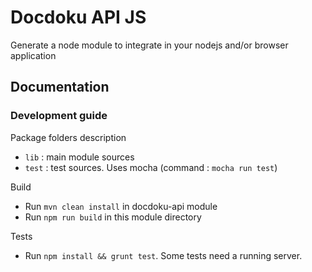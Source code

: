 # Docdoku API JS

Generate a node module to integrate in your nodejs and/or browser application

## Documentation

### Development guide

Package folders description

* `lib` : main module sources
* `test` : test sources. Uses mocha (command : `mocha run test`)

Build 
    
* Run `mvn clean install` in docdoku-api module
* Run `npm run build` in this module directory

Tests

* Run `npm install && grunt test`. Some tests need a running server.

